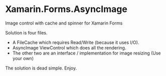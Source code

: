 # Xamarin.Forms.AsyncImage
Image control with cache and spinner for Xamarin Forms

Solution is four files. 

- A FileCache which requires Read/Write (because it uses I/O).
- AsyncImage ViewControl which does all the rendering.
- The other two are an interface / implementation for image resizing (Use your own)

The solution is dead simple. Enjoy.

